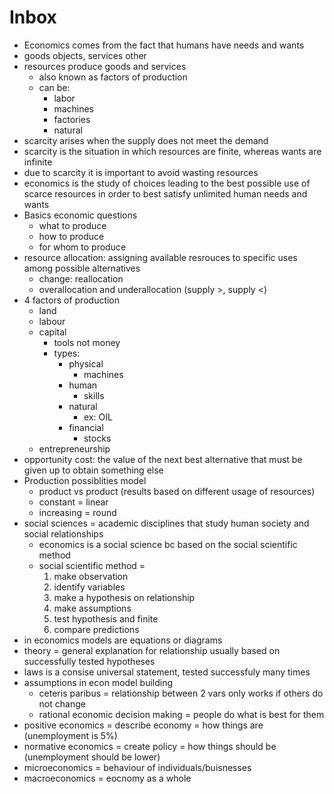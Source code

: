 # Inbox

- Economics comes from the fact that humans have needs and wants
- goods objects, services other
- resources produce goods and services
  - also known as factors of production
  - can be:
    - labor
    - machines
    - factories
    - natural
- scarcity arises when the supply does not meet the demand
- scarcity is the situation in which resources are finite, whereas wants are infinite
- due to scarcity it is important to avoid wasting resources
- economics is the study of choices leading to the best possible use of scarce resources in order to best satisfy unlimited human needs and wants
- Basics economic questions
  - what to produce
  - how to produce
  - for whom to produce
- resource allocation: assigning available resrouces to specific uses among possible alternatives
  - change: reallocation
  - overallocation and underallocation (supply >, supply <)
- 4 factors of production
  - land
  - labour
  - capital
    - tools not money
    - types:
      - physical
        - machines
      - human
        - skills
      - natural
        - ex: OIL
      - financial
        - stocks
  - entrepreneurship
- opportunity cost: the value of the next best alternative that must be given up to obtain something else
- Production possiblities model
  - product vs product (results based on different usage of resources)
  - constant = linear
  - increasing = round
- social sciences = academic disciplines that study human society and social relationships
  - economics is a social science bc based on the social scientific method
  - social scientific method =
    1. make observation
    2. identify variables
    3. make a hypothesis on relationship
    4. make assumptions
    5. test hypothesis and finite
    6. compare predictions
- in economics models are equations or diagrams
- theory = general explanation for relationship usually based on successfully tested hypotheses
- laws is a consise universal statement, tested successfuly many times
- assumptions in econ model building
  - ceteris paribus = relationship between 2 vars only works if others do not change
  - rational economic decision making = people do what is best for them
- positive economics = describe economy = how things are (unemployment is 5%)
- normative economics = create policy = how things should be (unemployment should be lower)
- microeconomics = behaviour of individuals/buisnesses
- macroeconomics = eocnomy as a whole
